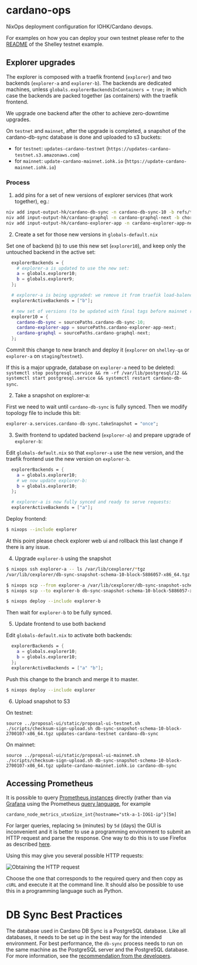 # cardano-ops

NixOps deployment configuration for IOHK/Cardano devops.

For examples on how you can deploy your own testnet please refer to the
[README](examples/shelley-testnet/README.md) of the Shelley testnet example.

## Explorer upgrades

The explorer is composed with a traefik frontend (`explorer`) and two backends (`explorer-a` and `explorer-b`). The backends are dedicated machines, unless `globals.explorerBackendsInContainers = true;` in which case the backends are packed together (as containers) with the traefik frontend.

We upgrade one backend after the other to achieve zero-downtime upgrades.

On `testnet` and `mainnet`, after the upgrade is completed, a snapshot of the cardano-db-sync database is done and uploaded to s3 buckets:
 - for `testnet`: `updates-cardano-testnet` (`https://updates-cardano-testnet.s3.amazonaws.com`)
 - for `mainnet`: `update-cardano-mainnet.iohk.io` (`https://update-cardano-mainnet.iohk.io`)


### Process

1. add pins for a set of new versions of explorer services (that work together), eg.:

```sh
niv add input-output-hk/cardano-db-sync -n cardano-db-sync-10 -b refs/tags/10.0.0
niv add input-output-hk/cardano-graphql -n cardano-graphql-next -b chore/cardano-db-sync-10-compat
niv add input-output-hk/cardano-explorer-app -n cardano-explorer-app-next -b chore/cardano-graphql-5.0.0-compat
```

2. Create a set for those new versions in `globals-default.nix`

Set one of backend (`b`) to use this new set (`explorer10`), and keep only the untouched backend in the active set:
```nix
  explorerBackends = {
    # explorer-a is updated to use the new set:
    a = globals.explorer10;
    b = globals.explorer9;
  };

  # explorer-a is being upgraded: we remove it from traefik load-balencer:
  explorerActiveBackends = ["b"];

  # new set of versions (to be updated with final tags before mainnet release)
  explorer10 = {
    cardano-db-sync = sourcePaths.cardano-db-sync-10;
    cardano-explorer-app = sourcePaths.cardano-explorer-app-next;
    cardano-graphql = sourcePaths.cardano-graphql-next;
  };
```

Commit this change to new branch and deploy it (`explorer` on `shelley-qa` or `explorer-a` on `staging`/`testnet`).

If this is a major upgrade, database on `explorer-a` need to be deleted:
`systemctl stop postgresql.service && rm -rf /var/lib/postgresql/12 && systemctl start postgresql.service && systemctl restart cardano-db-sync`.

2. Take a snapshot on explorer-a:

First we need to wait until `cardano-db-sync` is fully synced. Then we modify topology file to include this bit:

```nix
explorer-a.services.cardano-db-sync.takeSnapshot = "once";
```

3. Swith frontend to updated backend (`explorer-a`) and prepare upgrade of `explorer-b`:

Edit `globals-default.nix` so that `explorer-a` use the new version, and the traefik frontend use the new version on `explorer-b`.

```nix
  explorerBackends = {
    a = globals.explorer10;
    # we now update explorer-b:
    b = globals.explorer10;
  };

  # explorer-a is now fully synced and ready to serve requests:
  explorerActiveBackends = ["a"];
```
Deploy frontend:
```sh
$ nixops --include explorer
```
At this point please check explorer web ui and rollback this last change if there is any issue.

4. Upgrade `explorer-b` using the snapshot

```sh
$ nixops ssh explorer-a -- ls /var/lib/cexplorer/*tgz
/var/lib/cexplorer/db-sync-snapshot-schema-10-block-5886057-x86_64.tgz

$ nixops scp --from explorer-a /var/lib/cexplorer/db-sync-snapshot-schema-10-block-5886057-x86_64.tgz ./
$ nixops scp --to explorer-b db-sync-snapshot-schema-10-block-5886057-x86_64.tgz /var/lib/cexplorer/

$ nixops deploy --include explorer-b
```
Then wait for `explorer-b` to be fully synced.

5. Update frontend to use both backend

Edit `globals-default.nix` to activate both backends:

```nix
  explorerBackends = {
    a = globals.explorer10;
    b = globals.explorer10;
  };
  explorerActiveBackends = ["a" "b"];
```
Push this change to the branch and merge it to master.

```sh
$ nixops deploy --include explorer
```

6. Upload snapshot to S3

On testnet:
```
source ../proposal-ui/static/proposal-ui-testnet.sh
./scripts/checksum-sign-upload.sh db-sync-snapshot-schema-10-block-2700107-x86_64.tgz updates-cardano-testnet cardano-db-sync
```

On mainnet:
```
source ../proposal-ui/static/proposal-ui-mainnet.sh
./scripts/checksum-sign-upload.sh db-sync-snapshot-schema-10-block-2700107-x86_64.tgz update-cardano-mainnet.iohk.io cardano-db-sync
```

## Accessing Prometheus ##


It is possible to query [Prometheus instances](https://monitoring.cardano-mainnet.iohk.io/prometheus "cardano-mainnet") directly (rather than via [Grafana](https://monitoring.cardano-mainnet.iohk.io/grafana/ "cardano-mainnet") using the Prometheus [query language](https://prometheus.io/docs/prometheus/latest/querying/basics/), for example

```
cardano_node_metrics_utxoSize_int{hostname="stk-a-1-IOG1-ip"}[5m]
```

For larger queries, replacing `5m` (minutes) by `5d` (days) the GUI is
inconvenient and it is better to use a programming environment to
submit an HTTP request and parse the response. One way to do this is
to use Firefox as described
[here](https://daniel.haxx.se/blog/2015/11/23/copy-as-curl/).

Using this may give you several possible HTTP requests:

![](images/FirefoxDebugExample.png "Obtaining the HTTP request")

Choose the one that corresponds to the required query and then copy as
`cURL` and execute it at the command line. It should also be possible
to use this in a programming language such as Python.

# DB Sync Best Practices
The database used in Cardano DB Sync is a PostgreSQL database. Like all databases, it needs to be set up in the best way for the intended environment. For best performance, the `db-sync` process needs to run on the same machine as the PostgreSQL server and the PostgreSQL database. For more information, see the [recommendation from the developers](https://docs.google.com/document/d/1dzINT5a-FSF4apgx8-VXSaqPTHMZmtJ1rPvY0MKS6Ak/edit?usp=sharing).
